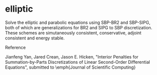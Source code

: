 # elliptic
Solve the elliptic and parabolic equations using SBP-BR2 and SBP-SIPG, both of which are generalizations for BR2 and SIPG to SBP discretization. These schemes are simutaneously consistent, conservative, adjoint consistent and energy stable.

Reference

Jianfeng Yan, Jared Crean, Jason E. Hicken, "Interior Penalties for Summation-by-Parts Discretizations of Linear Second-Order Differential Equations", submitted to \emph{Journal of Scientific Computing}
